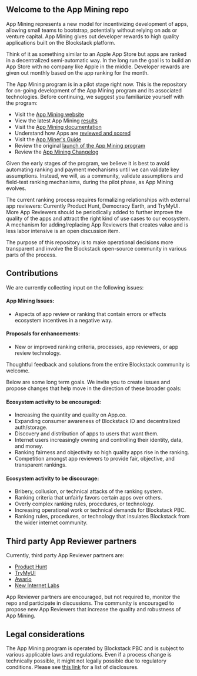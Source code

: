 
## Welcome to the App Mining repo

App Mining represents a new model for incentivizing development of apps, allowing small teams to bootstrap, potentially without relying on ads or venture capital. App Mining gives out developer rewards to high quality applications built on the Blockstack platform. 

Think of it as something similar to an Apple App Store but apps are ranked in a decentralized semi-automatic way. In the long run the goal is to build an App Store with no company like Apple in the middle. Developer rewards are given out monthly based on the app ranking for the month.

The App Mining program is in a pilot stage right now. This is the repository for on-going development of the App Mining program and its associated technologies. Before continuing, we suggest you familiarize yourself with the program:


- Visit the [App Mining website](https://app.co/mining)
- View the latest App Mining [results](https://app.co/mining/latest) 
- Visit the [App Mining documentation](https://docs.blockstack.org/develop/mining_intro.html) 
- Understand how Apps are [reviewed and scored](https://docs.blockstack.org/develop/app-reviewers.html) 
- Visit the [App Miner's Guide](https://docs.blockstack.org/community/app-miners-guide.html) 
- Review the original [launch of the App Mining program](https://blog.blockstack.org/app-mining-game-theory-algorithm-design/)
- Review the [App Mining Changelog](https://github.com/blockstack/app-mining/blob/master/CHANGELOG.md)

Given the early stages of the program, we believe it is best to avoid automating ranking and payment mechanisms until we can validate key assumptions. Instead, we will, as a community, validate assumptions and field-test ranking mechanisms, during the pilot phase, as App Mining evolves.

The current ranking process requires formalizing relationships with external app reviewers: Currently Product Hunt, Democracy Earth, and TryMyUI. More App Reviewers should be periodically added to further improve the quality of the apps and attract the right kind of use cases to our ecosystem. A mechanism for adding/replacing App Reviewers that creates value and is less labor intensive is an open discussion item.

The purpose of this repository is to make operational decisions more transparent and involve the Blockstack open-source community in various parts of the process. 

## Contributions

We are currently collecting input on the following issues:  

#### App Mining Issues: 
  - Aspects of app review or ranking that contain errors or effects ecosystem incentives in a negative way. 
#### Proposals for enhancements: 
  - New or improved ranking criteria, processes, app reviewers, or app review technology. 

Thoughtful feedback and solutions from the entire Blockstack community is welcome. 

Below are some long term goals. We invite you to create issues and propose changes that help move in the direction of these broader goals:

#### Ecosystem activity to be encouraged: 

- Increasing the quantity and quality on App.co. 
- Expanding consumer awareness of Blockstack ID and decentralized auth/storage. 
- Discovery and distribution of apps to users that want them. 
- Internet users increasingly owning and controlling their identity, data, and money. 
- Ranking fairness and objectivity so high quality apps rise in the ranking. 
- Competition amongst app reviewers to provide fair, objective, and transparent rankings. 

#### Ecosystem activity to be discourage: 

- Bribery, collusion, or technical attacks of the ranking system. 
- Ranking criteria that unfairly favors certain apps over others. 
- Overly complex ranking rules, procedures, or technology. 
- Increasing operational work or technical demands for Blockstack PBC. 
- Ranking rules, procedures, or technology that insulates Blockstack from the wider internet community. 

## Third party App Reviewer partners

Currently, third party App Reviewer partners are:

- [Product Hunt](https://blog.producthunt.com/only-the-best-dapps-were-joining-blockstack-s-app-reviewer-program-%EF%B8%8F-6085bea0f501)
- [TryMyUI](https://www.trymyui.com/blog/2019/01/09/trymyui-partners-with-blockstack-to-rate-blockchain-based-apps/)
- [Awario](https://blog.blockstack.org/introducing-awario-app-reviewer/)
- [New Internet Labs](https://blog.blockstack.org/introducing-new-internet-labs-the-digital-rights-reviewer-for-app-mining/)

App Reviewer partners are encouraged, but not required to, monitor the repo and participate in discussions. The community is encouraged to propose new App Reviewers that increase the quality and robustness of App Mining.

## Legal considerations

The App Mining program is operated by Blockstack PBC and is subject to various applicable laws and regulations. Even if a process change is technically possible, it might not legally possible due to regulatory conditions. Please see [this link](https://blog.blockstack.org/introducing-app-mining/) for a list of disclosures.
